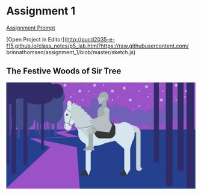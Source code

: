 # Assignment 1

[Assignment Prompt](prompt.md)

[Open Project in Editor](http://pucd2035-e-f15.github.io/class_notes/p5_lab.html?https://raw.githubusercontent.com/ brinnathomsen/assignment_1/blob/master/sketch.js)

## The Festive Woods of Sir Tree

![Output](brinnathomsen.png)
